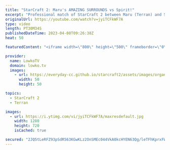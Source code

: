 ```yaml
---
title: "StarCraft 2: Maru's AMAZING SURROUNDS vs Spirit!"
excerpt: "Professional match of StarCraft 2 between Maru (Terran) and Spirit (Terran).  Support my work: https://patreon.com/lowkotv Lowko Merch: https://lowko.shop  My YouTube channels:  @LowkoTV   @MoreLowko   @LowkoClips   Twitch livestream: https://twitch.tv/lowkotv Live most days 2-8 PM CET / CEST  The hardware"
originalUrl: https://youtube.com/watch?v=jyiTCFkWF7A
type: video
length: PT30M34S
publishedDateTime: 2023-04-08T09:26:38Z
heat: 50

featuredContent: "<iframe width=\"800\" height=\"500\" frameborder=\"0\" src=\"https://www.youtube.com/embed/jyiTCFkWF7A\" allow=\"accelerometer; autoplay; encrypted-media; gyroscope; picture-in-picture\" allowfullscreen></iframe>"

provider:
  name: LowkoTV
  domain: lowko.tv
  images:
    - url: https://everyday-cc.github.io/starcraft2/assets/images/organizations/lowko.tv-50x50.jpg
      width: 50
      height: 50

topics:
  - StarCraft 2
  - Terran

images:
  - url: https://i.ytimg.com/vi/jyiTCFkWF7A/maxresdefault.jpg
    width: 1280
    height: 720
    isCached: true

secured: "2JQ5tLeRFZ93pSdR563KGwKLz2OnSMEc044VkA0kcHYEN63Qg/leTFhKprxFWrWnrMZvjnamAxCC/RqjUDQbQLY/pZaFlbCRvvgp/Hnqtx+bKLp4NGgff7BIAjtnOrEJmvmoaAhKGxhTZYSg9Pw9Y1FbnxYxErbru1q0uRKOc7Wf7XQlC6wt/2c6PgjJ8T8sIbFq1JPINeRfOJzjLY2BqT5o2CQG9ns+bpvDczIDaYuwCgnejciB6CGHyQ4ujnWIbt/l9GQ6bhI8IaJdw8nX0rNkFweoPQuDzVz+QudwrxhNmzr5mZjzETzq9uEj8XDhL1ppHZb2/+exl2uMra+rFknR+o5EDHKIyKpQxJ2DB9MMQYgwR17tzaVheZ+nx+NSG3ZsE8MTHxP5zwRuTiUSwXfZHkzo/OAglFHBtaUgi+E=;jDoyKnhhX1jnaPKgTu16sA=="
---
```


